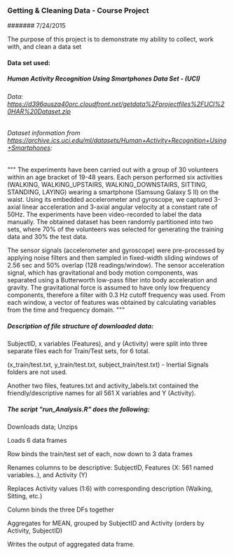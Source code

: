 ### Getting & Cleaning Data - Course Project
####### 7/24/2015

The purpose of this project is to demonstrate my ability to collect, work with, and clean a data set



#### Data set used:

##### Human Activity Recognition Using Smartphones Data Set - (UCI)

###### Data: https://d396qusza40orc.cloudfront.net/getdata%2Fprojectfiles%2FUCI%20HAR%20Dataset.zip

###### Dataset information from https://archive.ics.uci.edu/ml/datasets/Human+Activity+Recognition+Using+Smartphones:
"""
The experiments have been carried out with a group of 30 volunteers within an age bracket of 19-48 years. Each person performed six activities (WALKING, WALKING_UPSTAIRS, WALKING_DOWNSTAIRS, SITTING, STANDING, LAYING) wearing a smartphone (Samsung Galaxy S II) on the waist. Using its embedded accelerometer and gyroscope, we captured 3-axial linear acceleration and 3-axial angular velocity at a constant rate of 50Hz. The experiments have been video-recorded to label the data manually. The obtained dataset has been randomly partitioned into two sets, where 70% of the volunteers was selected for generating the training data and 30% the test data. 

The sensor signals (accelerometer and gyroscope) were pre-processed by applying noise filters and then sampled in fixed-width sliding windows of 2.56 sec and 50% overlap (128 readings/window). The sensor acceleration signal, which has gravitational and body motion components, was separated using a Butterworth low-pass filter into body acceleration and gravity. The gravitational force is assumed to have only low frequency components, therefore a filter with 0.3 Hz cutoff frequency was used. From each window, a vector of features was obtained by calculating variables from the time and frequency domain.
"""




##### Description of file structure of downloaded data:

SubjectID, x variables (Features), and y (Activity) were split into three separate files each for Train/Test sets, for 6 total.

(x_train/test.txt, y_train/test.txt, subject_train/test.txt) - Inertial Signals folders are not used.

Another two files, features.txt and activity_labels.txt contained the friendly/descriptive names for all 561 X variables and Y (Activity).

##### The script "run_Analysis.R" does the following:

Downloads data; Unzips

Loads 6 data frames

Row binds the train/test set of each, now down to 3 data frames

Renames columns to be descriptive: SubjectID, Features (X: 561 named variables..), and Activity (Y)

Replaces Activity values (1:6) with corresponding description (Walking, Sitting, etc.)

Column binds the three DFs together

Aggregates for MEAN, grouped by SubjectID and Activity (orders by Activity, SubjectID)

Writes the output of aggregated data frame.
